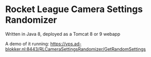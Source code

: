 # Rocket League Camera Settings Randomizer
Written in Java 8, deployed as a Tomcat 8 or 9 webapp

A demo of it running: https://vps.ad-blokker.nl:8443/RLCameraSettingsRandomizer/GetRandomSettings

